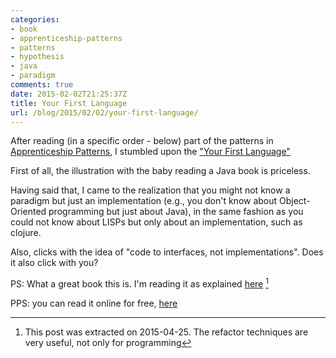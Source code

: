 ```yaml
---
categories:
- book
- apprenticeship-patterns
- patterns
- hypothesis
- java
- paradigm
comments: true
date: 2015-02-02T21:25:37Z
title: Your First Language
url: /blog/2015/02/02/your-first-language/
---
```


After reading (in a specific order - below) part of the patterns in [Apprenticeship Patterns](http://shop.oreilly.com/product/9780596518387.do),
I stumbled upon the ["Your First Language"](http://chimera.labs.oreilly.com/books/1234000001813/ch02.html#your_first_language)

First of all, the illustration with the baby reading a Java book is priceless. 

Having said that, I came to the realization that you might not know a paradigm but just an implementation
(e.g., you don't know about Object-Oriented programming but just about Java), in the same fashion as you could not know about LISPs but only about an implementation, such as clojure.

Also, clicks with the idea of "code to interfaces, not implementations". Does it also click with you?

PS: What a great book this is. I'm reading it as explained [here](../../../../2015/04/25/how-i-read-apprenticeship-patterns/) [^1] 

PPS: you can read it online for free, [here](http://chimera.labs.oreilly.com/books/1234000001813/)

[^1]: This post was extracted on 2015-04-25. The refactor techniques are very useful, not only for programming
